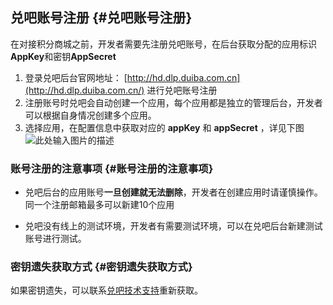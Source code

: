 ## 兑吧账号注册 {#兑吧账号注册}

在对接积分商城之前，开发者需要先注册兑吧账号，在后台获取分配的应用标识**AppKey**和密钥**AppSecret**

1. 登录兑吧后台官网地址：
   [http://hd.dlp.duiba.com.cn](http://hd.dlp.duiba.com.cn/)
   进行兑吧账号注册
2. 注册账号时兑吧会自动创建一个应用，每个应用都是独立的管理后台，开发者可以根据自身情况创建多个应用。
3. 选择应用，在配置信息中获取对应的
   **appKey**
   和
   **appSecret**
   ，详见下图
   ![](https://yun.duiba.com.cn/upload/i9onh1f7an.jpg "此处输入图片的描述")

### 账号注册的注意事项 {#账号注册的注意事项}

* 兑吧后台的应用账号**一旦创建就无法删除**，开发者在创建应用时请谨慎操作。同一个注册邮箱最多可以新建10个应用

* 兑吧没有线上的测试环境，开发者有需要测试环境，可以在兑吧后台新建测试账号进行测试。

### 密钥遗失获取方式 {#密钥遗失获取方式}

如果密钥遗失，可以联系[兑吧技术支持](http://docs.duiba.com.cn/tech_doc_book/)重新获取。

